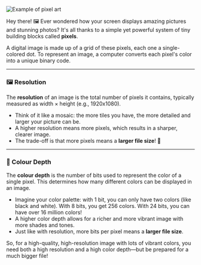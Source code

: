 ![Example of pixel art](https://64.media.tumblr.com/f33477f3948c42fc1bf7405cc0398698/tumblr_nwblrlACGT1uia223o1_1280.png)

Hey there! 🖼️ Ever wondered how your screen displays amazing pictures and stunning photos? It's all thanks to a simple yet powerful system of tiny building blocks called **pixels**.

A digital image is made up of a grid of these pixels, each one a single-colored dot. To represent an image, a computer converts each pixel's color into a unique binary code.

***

### 🖼️ Resolution

The **resolution** of an image is the total number of pixels it contains, typically measured as width × height (e.g., 1920x1080).

* Think of it like a mosaic: the more tiles you have, the more detailed and larger your picture can be.
* A higher resolution means more pixels, which results in a sharper, clearer image.
* The trade-off is that more pixels means a **larger file size**! 💾

***

### 🎨 Colour Depth

The **colour depth** is the number of bits used to represent the color of a single pixel. This determines how many different colors can be displayed in an image.

* Imagine your color palette: with 1 bit, you can only have two colors (like black and white). With 8 bits, you get 256 colors. With 24 bits, you can have over 16 million colors!
* A higher color depth allows for a richer and more vibrant image with more shades and tones.
* Just like with resolution, more bits per pixel means a **larger file size**.



So, for a high-quality, high-resolution image with lots of vibrant colors, you need both a high resolution and a high color depth—but be prepared for a much bigger file!